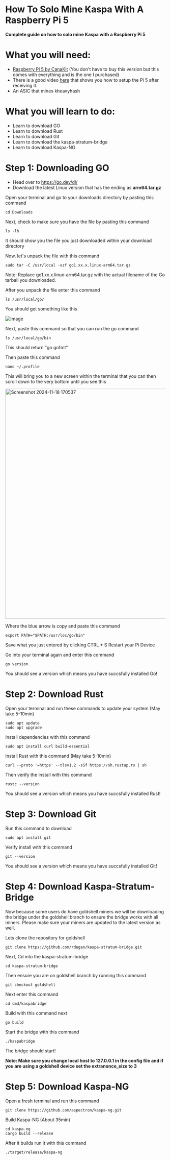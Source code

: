 # How To Solo Mine Kaspa With A Raspberry Pi 5
**Complete guide on how to solo mine Kaspa with a Raspberry Pi 5**

# **What you will need:**

+ [Raspberry Pi 5 by CanaKit](https://www.amazon.com/CanaKit-Raspberry-Starter-Kit-PRO/dp/B0CRSNCJ6Y/ref=sr_1_2_sspa?crid=3TUDNJIT2R4ZD&dib=eyJ2IjoiMSJ9.u2oDKCJT68HpfRt_WkmjCl6bbz7mK8GylxKu8hDxrb-VmtApJLOyzMvH_9RPRzAL6nM9CnYkiIndRS_qTHXAgd4CCU0-hDEMNZpItia7fmBJXqW9EM_fKKk-BZVpCj1N07xCw74D64M4_ZpVhVGCaclJarJUitQ8mgA08gVZJeG2uEIsXUkaO4bBT3x71koCcKlRyjv5Ip3zjemQZe_Bsu4wL8zSH37FpMUzJ0oFtWA.aBOaY1QCZ_C-PIpZtS8yR1_Zh1tJINWE-1zXl6b1We4&dib_tag=se&keywords=raspberry%2Bpi%2B5%2B8gb&qid=1731960836&sprefix=ras%2Caps%2C155&sr=8-2-spons&sp_csd=d2lkZ2V0TmFtZT1zcF9hdGY&th=1)
 (You don't have to buy this version but this comes with everything and is the one I purchased)
+ There is a good video [here](https://www.youtube.com/watch?v=Wi_S7QkuN3M) that shows you how to setup the Pi 5 after receiving it.
+ An ASIC that mines kheavyhash

# **What you will learn to do:**
+ Learn to download GO
+ Learn to download Rust
+ Learn to download Git
+ Learn to download the kaspa-stratum-bridge
+ Learn to download Kaspa-NG


# Step 1: Downloading GO
+ Head over to https://go.dev/dl/
+ Download the latest Linux version that has the ending as **arm64.tar.gz**

Open your terminal and go to your downloads directory by pasting this command

```
cd Downloads
```

Next, check to make sure you have the file by pasting this command

```
ls -lh
```

It should show you the file you just downloaded within your download directory

Now, let's unpack the file with this command

```
sudo tar -C /usr/local -xzf go1.xx.x.linux-arm64.tar.gz
```
Note: Replace go1.xx.x.linux-arm64.tar.gz with the actual filename of the Go tarball you downloaded.

After you unpack the file enter this command
```
ls /usr/local/go/
```

You should get something like this 

![image](https://github.com/user-attachments/assets/8b821b32-2f11-465f-908b-bebc7f8192ee)

Next, paste this command so that you can run the go command
```
ls /usr/local/go/bin
```
This should return "go gofmt"

Then paste this command
```
nano ~/.profile
```

This will bring you to a new screen within the terminal that you can then scroll down to the very bottom until you see this

<img width="721" alt="Screenshot 2024-11-18 170537" src="https://github.com/user-attachments/assets/30e56cba-23e4-462c-acaa-7f100b0e6704">

Where the blue arrow is copy and paste this command
```
export PATH="$PATH:/usr/loc/go/bin"
```
Save what you just entered by clicking CTRL + S
Restart your Pi Device

Go into your terminal again and enter this command
```
go version
```
You should see a version which means you have succsfully installed Go!

# Step 2: Download Rust

Open your terminal and run these commands to update your system
 (May take 5-10min)
```
sudo apt update
sudo apt upgrade
```

Install dependencies with this command
```
sudo apt install curl build-essential
```
Install Rust with this command
  (May take 5-10min)
```
curl --proto '=https' --tlsv1.2 -sSf https://sh.rustup.rs | sh
```

Then verify the install with this command
```
rustc --version
```
You should see a version which means you have succsfully installed Rust!

# Step 3: Download Git

Run this command to download
```
sudo apt install git
```
Verify install with this command
```
git --version
```
You should see a version which means you have succsfully installed Git!

# Step 4: Download Kaspa-Stratum-Bridge
Now because some users do have goldshell miners we will be downloading the bridge under the goldshell branch to ensure the bridge works with all miners. Please make sure your miners are updated to the latest version as well.

Lets clone the repository for goldshell
```
git clone https://github.com/rdugan/kaspa-stratum-bridge.git
```
Next, Cd into the kaspa-stratum-bridge
```
cd kaspa-stratum-bridge
```

Then ensure you are on goldshell branch by running this command
```
git checkout goldshell
```
Next enter this command
```
cd cmd/kaspabridge
```

Build with this command next
```
go build
```

Start the bridge with this command
```
./kaspabridge
```
The bridge should start!

**Note: Make sure you change local host to 127.0.0.1 in the config file and if you are using a goldshell device set the extranonce_size to 3**

# Step 5: Download Kaspa-NG

Open a fresh terminal and run this command
```
git clone https://github.com/aspectron/kaspa-ng.git
```

Build Kaspa-NG (About 35min)
```
cd kaspa-ng
cargo build --release
```
After it builds run it with this command
```
./target/release/kaspa-ng
```
